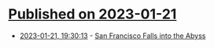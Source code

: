 # [Published on 2023-01-21](index.md)

* [2023-01-21, 19:30:13](https://news.ycombinator.com/item?id=34469454) - [San Francisco Falls into the Abyss](https://www.hoover.org/research/san-francisco-falls-abyss)
